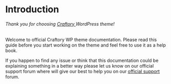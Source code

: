 # Introduction

###### Thank you for choosing [Craftory ](https://pebas.gitbooks.io/craftsman/content/) WordPress theme!

Welcome to official Craftory WP theme documentation. Please read this guide before you start working on the theme and feel free to use it as a help book.

If you happen to find any issue or think that this documentation could be explaining something in a better way please let us know on our official support forum where will give our best to help you on our [official support](https://support.pebas.rs) forum.

